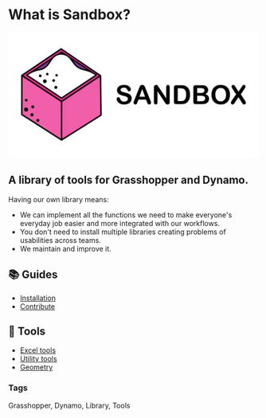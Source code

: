 # What is Sandbox?

![](./media/Sandbox_Banner.png "Sandbox")

## A library of tools for Grasshopper and Dynamo.
Having our own library means:
* We can implement all the functions we need to make everyone's everyday job easier and more integrated with our workflows.
* You don't need to install multiple libraries creating problems of usabilities across teams.
* We maintain and improve it.

## 📚 Guides
* [Installation](./doc/guides/Installation.md)
* [Contribute](./doc/guides/Contributing.md)

## 🧰 Tools 
* [Excel tools](./doc/tools/ExcelTools.md)
* [Utility tools](./doc/tools/UtilityTools.md)
* [Geometry](./doc/tools/GeometryTools.md)

### Tags 
Grasshopper, Dynamo, Library, Tools